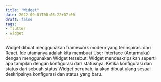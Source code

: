 ```yaml
---
title: "Widget"
date: 2022-09-01T00:05:22+07:00
draft: false
tags:
- flutter
- widget
---
```


Widget dibuat menggunakan framework modern yang terinspirasi dari React. Ide utamanya adalah kita membuat User Interface (Antarmuka) dengan menggunakan Widget tersebut. Widget mendeskripsikan seperti apa tampilan dengan konfigurasi dan statusnya. Ketika konfigurasi dan status dari sebuah status Widget berubah, ia akan dibuat ulang sesuai deskripsinya konfigurasi dan status yang baru.
